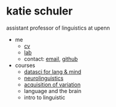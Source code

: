 # katie schuler

assistant professor of linguistics at upenn

- me
  - [cv](katie-cv-aug2024.pdf)
  - [lab](https://www.childlanglab.com/)
  - contact: [email](kschuler@sas.upenn.edu), [github](https://github.com/kschuler)
- courses
  - [datasci for lang & mind](/datasci)
  - [neurolinguistics](/neuroling)
  - [acquisition of variation]()
  - language and the brain
  - intro to linguistic

